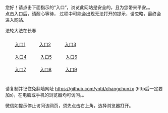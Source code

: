 您好！请点击下面指示的“入口”，浏览此网站是安全的，且为您带来平安。。 <br/>
点击入口后，请耐心等待， 过程中可能会出现无法打开的提示，请忽略，最终会进入网站. </br>

法轮大法在长春<br/>
<div style="padding:10px"><a style="margin:20px" target="_blank" href="https://d16a70q5r2f8wx.cloudfront.net/2Qpsp?mblocltl" id="ccLink1" rel="nofollow">入口1</a> <a target="_blank" style="margin:20px" href="https://d1rlbk0c19vmy2.cloudfront.net/2Qpsp?yqhtfi" id="ccLink2" rel="nofollow">入口2</a> <a style="margin:20px" target="_blank" href="https://dh77xdgvw6haf.cloudfront.net/2Qpsp?jngvdk" id="ccLink3" rel="nofollow">入口3</a></div>

<div style="padding:10px" ><a style="margin:20px" target="_blank" href="https://d16a70q5r2f8wx.cloudfront.net/2Qpsp?mblocltl" id="ccLink4" rel="nofollow">入口4</a> <a style="margin:20px" href="https://d1rlbk0c19vmy2.cloudfront.net/2Qpsp?yqhtfi" target="_blank" id="ccLink5" rel="nofollow">入口5</a> <a style="margin:20px" href="https://dh77xdgvw6haf.cloudfront.net/2Qpsp?jngvdk" target="_blank" id="ccLink6" rel="nofollow">入口6</a></div>

<div style="padding:10px"><a style="margin:20px" target="_blank" href="https://d16a70q5r2f8wx.cloudfront.net/2Qpsp?mblocltl" id="ccLink7" rel="nofollow">入口7</a> <a style="margin:20px" href="https://d1rlbk0c19vmy2.cloudfront.net/2Qpsp?yqhtfi" target="_blank" id="ccLink8" rel="nofollow">入口8</a> <a style="margin:20px" target="_blank" href="https://dh77xdgvw6haf.cloudfront.net/2Qpsp?jngvdk" id="ccLink9" rel="nofollow">入口9</a></div>

<br/>



请复制并记住免翻墙网址 https://github.com/yntd/changchunzx (http后一定要加s)，在电脑或手机的浏览器均可访问。。<br/>

微信如提示停止访问该网页，须先点击右上角，选择浏览器打开。
